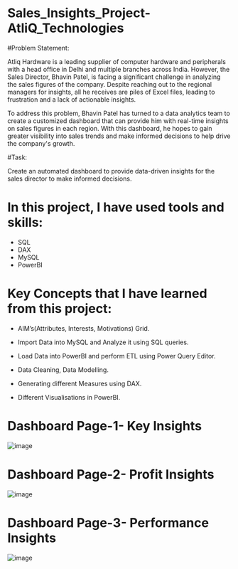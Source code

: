 # Sales_Insights_Project-AtliQ_Technologies

#Problem Statement:

Atliq Hardware is a leading supplier of computer hardware and peripherals with a head office in Delhi and multiple branches across India. However, the Sales Director, Bhavin Patel, is facing a significant challenge in analyzing the sales figures of the company. Despite reaching out to the regional managers for insights, all he receives are piles of Excel files, leading to frustration and a lack of actionable insights.

To address this problem, Bhavin Patel has turned to a data analytics team to create a customized dashboard that can provide him with real-time insights on sales figures in each region. With this dashboard, he hopes to gain greater visibility into sales trends and make informed decisions to help drive the company's growth.

#Task:

Create an automated dashboard to provide data-driven insights for the sales director to make informed decisions.

# In this project, I have used tools and skills: 

- SQL
- DAX
- MySQL
- PowerBI
 

# Key Concepts that I have learned from this project:

- AIM’s(Attributes, Interests, Motivations) Grid.

- Import Data into MySQL and Analyze it using SQL queries.

- Load Data into PowerBI and perform ETL using Power Query Editor.

- Data Cleaning, Data Modelling.

- Generating different Measures using DAX.

- Different Visualisations in PowerBI.

# Dashboard Page-1- Key Insights
![image](https://user-images.githubusercontent.com/125081051/229996805-30abf19c-9113-4913-932a-49b43d62545c.png)

# Dashboard Page-2- Profit Insights
![image](https://user-images.githubusercontent.com/125081051/229995351-c2d9c856-31c6-47f8-bcf7-ab70378be51a.png)

# Dashboard Page-3- Performance Insights
![image](https://user-images.githubusercontent.com/125081051/229996373-09cc362f-8373-49ca-8688-5b79dcc648d6.png)



